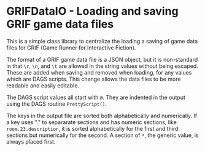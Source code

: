 # GRIFDataIO - Loading and saving GRIF game data files

This is a simple class library to centralize the loading a saving of game data files for GRIF (Game Runner for Interactive Fiction).

The format of a GRIF game data file is a JSON object, but it is non-standard in that `\r`, `\n`, and `\t` are allowed in the string values without being escaped. These are added when saving and removed when loading, for any values which are DAGS scripts. This change allows the data files to be more readable and easily editable.

The DAGS script values all start with `@`. They are indented in the output using the DAGS routine `PrettyScript()`.

The keys in the output file are sorted both alphabetically and numerically. If a key uses "." to separarate sections and has numeric sections, like `room.23.description`, it is sorted alphabetically for the first and third sections but numerically for the second. A section of `*`, the generic value, is always placed first.